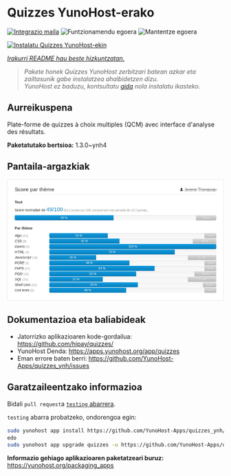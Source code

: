 <!--
Ohart ongi: README hau automatikoki sortu da <https://github.com/YunoHost/apps/tree/master/tools/readme_generator>ri esker
EZ editatu eskuz.
-->

# Quizzes YunoHost-erako

[![Integrazio maila](https://dash.yunohost.org/integration/quizzes.svg)](https://ci-apps.yunohost.org/ci/apps/quizzes/) ![Funtzionamendu egoera](https://ci-apps.yunohost.org/ci/badges/quizzes.status.svg) ![Mantentze egoera](https://ci-apps.yunohost.org/ci/badges/quizzes.maintain.svg)

[![Instalatu Quizzes YunoHost-ekin](https://install-app.yunohost.org/install-with-yunohost.svg)](https://install-app.yunohost.org/?app=quizzes)

*[Irakurri README hau beste hizkuntzatan.](./ALL_README.md)*

> *Pakete honek Quizzes YunoHost zerbitzari batean azkar eta zailtasunik gabe instalatzea ahalbidetzen dizu.*  
> *YunoHost ez baduzu, kontsultatu [gida](https://yunohost.org/install) nola instalatu ikasteko.*

## Aurreikuspena

Plate-forme de quizzes à choix multiples (QCM) avec interface d'analyse des résultats.


**Paketatutako bertsioa:** 1.3.0~ynh4

## Pantaila-argazkiak

![Quizzes(r)en pantaila-argazkia](./doc/screenshots/score_par_theme.png)

## Dokumentazioa eta baliabideak

- Jatorrizko aplikazioaren kode-gordailua: <https://github.com/hipay/quizzes/>
- YunoHost Denda: <https://apps.yunohost.org/app/quizzes>
- Eman errore baten berri: <https://github.com/YunoHost-Apps/quizzes_ynh/issues>

## Garatzaileentzako informazioa

Bidali `pull request`a [`testing` abarrera](https://github.com/YunoHost-Apps/quizzes_ynh/tree/testing).

`testing` abarra probatzeko, ondorengoa egin:

```bash
sudo yunohost app install https://github.com/YunoHost-Apps/quizzes_ynh/tree/testing --debug
edo
sudo yunohost app upgrade quizzes -u https://github.com/YunoHost-Apps/quizzes_ynh/tree/testing --debug
```

**Informazio gehiago aplikazioaren paketatzeari buruz:** <https://yunohost.org/packaging_apps>
